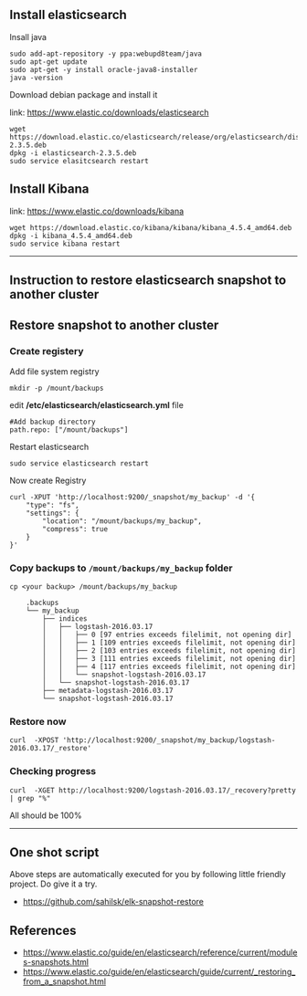 Install elasticsearch
-------------

Insall java


    sudo add-apt-repository -y ppa:webupd8team/java
    sudo apt-get update
    sudo apt-get -y install oracle-java8-installer
    java -version


Download debian package and install it

link: https://www.elastic.co/downloads/elasticsearch


    wget https://download.elastic.co/elasticsearch/release/org/elasticsearch/distribution/deb/elasticsearch/2.3.5/elasticsearch-2.3.5.deb
    dpkg -i elasticsearch-2.3.5.deb
    sudo service elasitcsearch restart



Install Kibana
-----------------

link: https://www.elastic.co/downloads/kibana

    wget https://download.elastic.co/kibana/kibana/kibana_4.5.4_amd64.deb
    dpkg -i kibana_4.5.4_amd64.deb
    sudo service kibana restart
    

-------

Instruction to restore elasticsearch snapshot to another cluster
-------


## Restore snapshot to another cluster

### Create registery

Add file system registry

    mkdir -p /mount/backups

edit __/etc/elasticsearch/elasticsearch.yml__ file

    #Add backup directory
    path.repo: ["/mount/backups"]

Restart elasticsearch

    sudo service elasticsearch restart
  
Now create Registry

    curl -XPUT 'http://localhost:9200/_snapshot/my_backup' -d '{
        "type": "fs",
        "settings": {
            "location": "/mount/backups/my_backup",
            "compress": true
        }
    }'


### Copy backups to `/mount/backups/my_backup` folder

    cp <your backup> /mount/backups/my_backup

```
    .backups
    └── my_backup
        ├── indices
        │   ├── logstash-2016.03.17
        │   │   ├── 0 [97 entries exceeds filelimit, not opening dir]
        │   │   ├── 1 [109 entries exceeds filelimit, not opening dir]
        │   │   ├── 2 [103 entries exceeds filelimit, not opening dir]
        │   │   ├── 3 [111 entries exceeds filelimit, not opening dir]
        │   │   ├── 4 [117 entries exceeds filelimit, not opening dir]
        │   │   └── snapshot-logstash-2016.03.17
        │   └── snapshot-logstash-2016.03.17
        ├── metadata-logstash-2016.03.17
        └── snapshot-logstash-2016.03.17
```

### Restore now

    curl  -XPOST 'http://localhost:9200/_snapshot/my_backup/logstash-2016.03.17/_restore'

### Checking progress

    curl  -XGET http://localhost:9200/logstash-2016.03.17/_recovery?pretty | grep "%"

  All should be 100%


------

One shot script
------

Above steps are automatically executed for you by following little friendly project. Do give it a try.

- https://github.com/sahilsk/elk-snapshot-restore


References
-----

- https://www.elastic.co/guide/en/elasticsearch/reference/current/modules-snapshots.html
- https://www.elastic.co/guide/en/elasticsearch/guide/current/_restoring_from_a_snapshot.html
